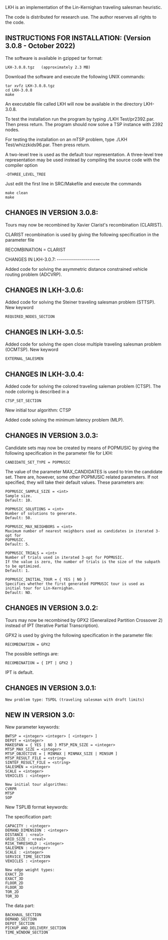 LKH is an implementation of the Lin-Kernighan traveling salesman heuristic.

The code is distributed for research use. The author reserves all rights to 
the code.


INSTRUCTIONS FOR INSTALLATION: (Version 3.0.8 - October 2022)
-----------------------------

The software is available in gzipped tar format:

	LKH-3.0.8.tgz	(approximately 2.3 MB)

Download the software and execute the following UNIX commands:

  	tar xvfz LKH-3.0.8.tgz
   	cd LKH-3.0.8
	make

An executable file called LKH will now be available in the directory LKH-3.0.8.

To test the installation run the program by typing ./LKH Test/pr2392.par. 
Then press return. The program should now solve a TSP instance with 2392 nodes.

For testing the installation on an mTSP problem, type ./LKH Test/whizzkids96.par.
Then press return.

A two-level tree is used as the default tour representation. 
A three-level tree representation may be used instead by compiling the
source code with the compiler option 

	-DTHREE_LEVEL_TREE

Just edit the first line in SRC/Makefile and execute the commands

	make clean
	make


CHANGES IN VERSION 3.0.8:
--------------------------

Tours may now be recombined by Xavier Clarist's recombination (CLARIST).

CLARIST recombination is used by giving the following specification in the parameter file

RECOMBINATION = CLARIST


CHANGES IN LKH-3.0.7:
--------------------–

Added code for solving the asymmetric distance constrained vehicle
routing problem (ADCVRP).


CHANGES IN LKH-3.0.6:
---------------------

Added code for solving the Steiner traveling salesman problem (STTSP). 
New keyword

    REQUIRED_NODES_SECTION


CHANGES IN LKH-3.0.5:
---------------------

Added code for solving the open close multiple traveling salesman problem (OCMTSP). 
New keyword

    EXTERNAL_SALESMEN


CHANGES IN LKH-3.0.4:
---------------------

Added code for solving the colored traveling saleman problem (CTSP). 
The node coloring is described in a

    CTSP_SET_SECTION

New initial tour algorithm: CTSP

Added code solving the minimum latency problem (MLP).


CHANGES IN VERSION 3.0.3:
-------------------------

Candidate sets may now be created by means of POPMUSIC by giving the following
specification in the parameter file for LKH:

	CANDIDATE_SET_TYPE = POPMUSIC

The value of the parameter MAX_CANDIDATES is used to trim the candidate set.
There are, however, some other POPMUSIC related parameters. If not specified,
they will take their default values. These parameters are:

    POPMUSIC_SAMPLE_SIZE = <int>  
    Sample size.
    Default: 10.

    POPMUSIC_SOLUTIONS = <int> 
    Number of solutions to generate.
    Default: 50.

    POPMUSIC_MAX_NEIGHBORS = <int>
    Maximum number of nearest neighbors used as candidates in iterated 3-opt for
    POPMUSIC.
    Default: 5.

    POPMUSIC_TRIALS = <int>
    Number of trials used in iterated 3-opt for POPMUSIC. 
    If the value is zero, the number of trials is the size of the subpath
    to be optimized.
    Default: 1.

    POPMUSIC_INITIAL_TOUR = { YES | NO }
    Specifies whether the first generated POPMUSIC tour is used as
    initial tour for Lin-Kernighan.
    Default: NO.


CHANGES IN VERSION 3.0.2:
-------------------------

Tours may now be recombined by GPX2 (Generalized Partition Crossover 2) 
instead of IPT (Iterative Partial Transcription). 

GPX2 is used by giving the following specification in the parameter file:

	RECOMBINATION = GPX2

The possible settings are:

	RECOMBINATION = { IPT | GPX2 } 

IPT is default.

	
CHANGES IN VERSION 3.0.1:
-------------------------

    New problem type: TSPDL (traveling salesman with draft limits)


NEW IN VERSION 3.0:
-------------------
	
New parameter keywords:

	BWTSP = <integer> <integer> [ <integer> ]
	DEPOT = <integer>
	MAKESPAN = { YES | NO }	MTSP_MIN_SIZE = <integer>
	MTSP_MAX_SIZE = <integer>
	MTSP_OBJECTIVE = [ MINMAX | MINMAX_SIZE | MINSUM ]
	MTSP_RESULT_FILE = <string>
	SINTEF_RESULT_FILE = <string>
	SALESMEN = <integer>
	SCALE = <integer>
	VEHICLES : <integer>

	New initial tour algorithms:
	CVRPR
	MTSP
	SOP 

New TSPLIB format keywords:

The specification part: 

	CAPACITY : <integer>
	DEMAND_DIMENSION : <integer>
	DISTANCE : <real>
	GRID_SIZE : <real>
	RISK_THRESHOLD : <integer>
	SALESMEN : <integer>
	SCALE : <integer> 
	SERVICE_TIME_SECTION 
	VEHICLES : <integer>

	New edge weight types:	
	EXACT_2D
	EXACT_3D 
	FLOOR_2D
	FLOOR_3D
	TOR_2D
	TOR_3D 

The data part: 

	BACKHAUL_SECTION
	DEMAND_SECTION
	DEPOT_SECTION
	PICKUP_AND_DELIVERY_SECTION
	TIME_WINDOW_SECTION
